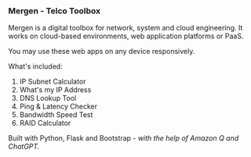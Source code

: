 ### Mergen - Telco Toolbox

Mergen is a digital toolbox for network, system and cloud engineering. It works on cloud-based environments, web application platforms or PaaS. 

You may use these web apps on any device responsively. 

What's included: 
1. IP Subnet Calculator
2. What's my IP Address 
3. DNS Lookup Tool 
4. Ping & Latency Checker
5. Bandwidth Speed Test
6. RAID Calculator

Built with Python, Flask and Bootstrap - <em>with the help of Amazon Q and ChatGPT.</em>
